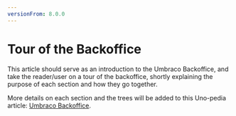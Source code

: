 ```yaml
---
versionFrom: 8.0.0
---
```


# Tour of the Backoffice

This article should serve as an introduction to the Umbraco Backoffice, and take the reader/user on a tour of the backoffice, shortly explaining the purpose of each section and how they go together.

More details on each section and the trees will be added to this Uno-pedia article: [Umbraco Backoffice](../../Uno-pedia/Umbraco-Backoffice).
